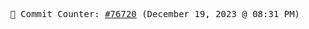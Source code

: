 <p align="center">
    <samp>
        📮 Commit Counter: <a href="https://github.com/Javascript-void0/Javascript-void0/commits/main">#76720</a> (December 19, 2023 @ 08:31 PM)
    </samp>
</p>